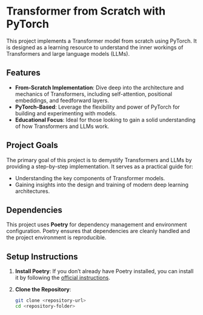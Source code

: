 # Transformer from Scratch with PyTorch

This project implements a Transformer model from scratch using PyTorch. It is designed as a learning resource to understand the inner workings of Transformers and large language models (LLMs).

## Features
- **From-Scratch Implementation**: Dive deep into the architecture and mechanics of Transformers, including self-attention, positional embeddings, and feedforward layers.
- **PyTorch-Based**: Leverage the flexibility and power of PyTorch for building and experimenting with models.
- **Educational Focus**: Ideal for those looking to gain a solid understanding of how Transformers and LLMs work.

## Project Goals
The primary goal of this project is to demystify Transformers and LLMs by providing a step-by-step implementation. It serves as a practical guide for:
- Understanding the key components of Transformer models.
- Gaining insights into the design and training of modern deep learning architectures.

## Dependencies
This project uses **Poetry** for dependency management and environment configuration. Poetry ensures that dependencies are cleanly handled and the project environment is reproducible.

## Setup Instructions
1. **Install Poetry**:
   If you don’t already have Poetry installed, you can install it by following the [official instructions](https://python-poetry.org/docs/#installation).

2. **Clone the Repository**:
   ```bash
   git clone <repository-url>
   cd <repository-folder>
